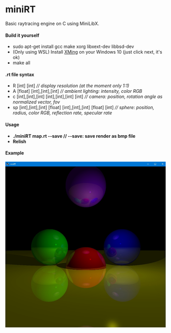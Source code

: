 # miniRT  
Basic raytracing engine on C using MiniLibX.  

#### Build it yourself

- sudo apt-get install gcc make xorg libxext-dev libbsd-dev  
- (Only using WSL) Install [XMing](https://sourceforge.net/projects/xming/) on your Windows 10 (just click next, it's ok)  
- make all  

#### .rt file syntax

- R [int] [int] *// display resolution (at the moment only 1:1)*  
- A [float] [int],[int],[int] *// ambient lighting: intensity, color RGB*  
- c [int],[int],[int] [int],[int],[int] [int] *// camera: position, rotation angle as normalized vector, fov*  
- sp [int],[int],[int] [float] [int],[int],[int] [float] [int] *// sphere: position, radius, color RGB, reflection rate, specular rate*  

#### Usage

- **./miniRT map.rt --save // --save: save render as bmp file**  
- **Relish**  

#### Example

![Beautiful render](https://github.com/awend0/miniRT/blob/master/screenshots/image.jpg?raw=true)
